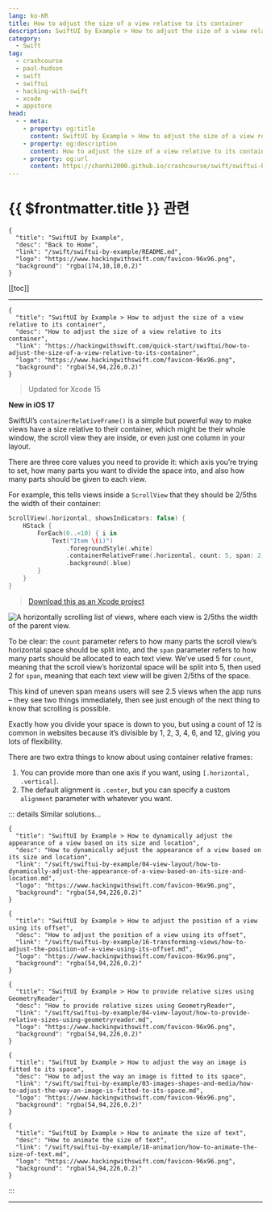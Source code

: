 ```yaml
---
lang: ko-KR
title: How to adjust the size of a view relative to its container
description: SwiftUI by Example > How to adjust the size of a view relative to its container
category:
  - Swift
tag: 
  - crashcourse
  - paul-hudson
  - swift
  - swiftui
  - hacking-with-swift
  - xcode
  - appstore
head:
  - - meta:
    - property: og:title
      content: SwiftUI by Example > How to adjust the size of a view relative to its container
    - property: og:description
      content: How to adjust the size of a view relative to its container
    - property: og:url
      content: https://chanhi2000.github.io/crashcourse/swift/swiftui-by-example/04-view-layout/how-to-adjust-the-size-of-a-view-relative-to-its-container.html
---
```


# {{ $frontmatter.title }} 관련

```component VPCard
{
  "title": "SwiftUI by Example",
  "desc": "Back to Home",
  "link": "/swift/swiftui-by-example/README.md",
  "logo": "https://www.hackingwithswift.com/favicon-96x96.png",
  "background": "rgba(174,10,10,0.2)"
}
```

[[toc]]

---

```component VPCard
{
  "title": "SwiftUI by Example > How to adjust the size of a view relative to its container",
  "desc": "How to adjust the size of a view relative to its container",
  "link": "https://hackingwithswift.com/quick-start/swiftui/how-to-adjust-the-size-of-a-view-relative-to-its-container",
  "logo": "https://www.hackingwithswift.com/favicon-96x96.png",
  "background": "rgba(54,94,226,0.2)"
}
```

> Updated for Xcode 15

**New in iOS 17**

SwiftUI’s `containerRelativeFrame()` is a simple but powerful way to make views have a size relative to their container, which might be their whole window, the scroll view they are inside, or even just one column in your layout.

There are three core values you need to provide it: which axis you’re trying to set, how many parts you want to divide the space into, and also how many parts should be given to each view.

For example, this tells views inside a `ScrollView` that they should be 2/5ths the width of their container:

```swift
ScrollView(.horizontal, showsIndicators: false) {
    HStack {
        ForEach(0..<10) { i in
            Text("Item \(i)")
                .foregroundStyle(.white)
                .containerRelativeFrame(.horizontal, count: 5, span: 2, spacing: 10)
                .background(.blue)
        }
    }
}
```

> [<FontIcon icon="fas fa-file-zipper"/>Download this as an Xcode project](https://www.hackingwithswift.com/files/projects/swiftui/how-to-adjust-the-size-of-a-view-relative-to-its-container-1.zip)

![A horizontally scrolling list of views, where each view is 2/5ths the width of the parent view.](https://www.hackingwithswift.com/img/books/quick-start/swiftui/how-to-adjust-the-size-of-a-view-relative-to-its-container-1~dark.gif)

To be clear: the `count` parameter refers to how many parts the scroll view’s horizontal space should be split into, and the `span` parameter refers to how many parts should be allocated to each text view. We’ve used 5 for `count`, meaning that the scroll view’s horizontal space will be split into 5, then used 2 for `span`, meaning that each text view will be given 2/5ths of the space.

This kind of uneven span means users will see 2.5 views when the app runs – they see two things immediately, then see just enough of the next thing to know that scrolling is possible.

Exactly how you divide your space is down to you, but using a count of 12 is common in websites because it’s divisible by 1, 2, 3, 4, 6, and 12, giving you lots of flexibility.

There are two extra things to know about using container relative frames:

1. You can provide more than one axis if you want, using `[.horizontal, .vertical]`.
2. The default alignment is `.center`, but you can specify a custom `alignment` parameter with whatever you want.

::: details Similar solutions…

```component VPCard
{
  "title": "SwiftUI by Example > How to dynamically adjust the appearance of a view based on its size and location",
  "desc": "How to dynamically adjust the appearance of a view based on its size and location",
  "link": "/swift/swiftui-by-example/04-view-layout/how-to-dynamically-adjust-the-appearance-of-a-view-based-on-its-size-and-location.md",
  "logo": "https://www.hackingwithswift.com/favicon-96x96.png",
  "background": "rgba(54,94,226,0.2)"
}
```

```component VPCard
{
  "title": "SwiftUI by Example > How to adjust the position of a view using its offset",
  "desc": "How to adjust the position of a view using its offset",
  "link": "/swift/swiftui-by-example/16-transforming-views/how-to-adjust-the-position-of-a-view-using-its-offset.md",
  "logo": "https://www.hackingwithswift.com/favicon-96x96.png",
  "background": "rgba(54,94,226,0.2)"
}
```

```component VPCard
{
  "title": "SwiftUI by Example > How to provide relative sizes using GeometryReader",
  "desc": "How to provide relative sizes using GeometryReader",
  "link": "/swift/swiftui-by-example/04-view-layout/how-to-provide-relative-sizes-using-geometryreader.md",
  "logo": "https://www.hackingwithswift.com/favicon-96x96.png",
  "background": "rgba(54,94,226,0.2)"
}
```

```component VPCard
{
  "title": "SwiftUI by Example > How to adjust the way an image is fitted to its space",
  "desc": "How to adjust the way an image is fitted to its space",
  "link": "/swift/swiftui-by-example/03-images-shapes-and-media/how-to-adjust-the-way-an-image-is-fitted-to-its-space.md",
  "logo": "https://www.hackingwithswift.com/favicon-96x96.png",
  "background": "rgba(54,94,226,0.2)"
}
```

```component VPCard
{
  "title": "SwiftUI by Example > How to animate the size of text",
  "desc": "How to animate the size of text",
  "link": "/swift/swiftui-by-example/18-animation/how-to-animate-the-size-of-text.md",
  "logo": "https://www.hackingwithswift.com/favicon-96x96.png",
  "background": "rgba(54,94,226,0.2)"
}
```

:::

---

<TagLinks />
